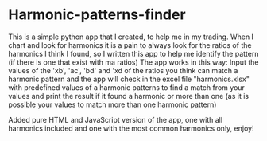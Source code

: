 # Harmonic-patterns-finder
This is a simple python app that I created, to help me in my trading. When I chart and look for harmonics it is a pain to always look for the ratios of the harmonics I think I found, so I written this app to help me identify the pattern (if there is one that exist with ma ratios)
The app works in this way:
Input the values of the 'xb', 'ac', 'bd' and 'xd of the ratios you think can match a harmonic pattern and the app will check in the excel file "harmonics.xlsx" with predefined values of a harmonic patterns to find a match from your values and print the result if it found a harmonic or more than one (as it is possible your values to match more than one harmonic pattern)

Added pure HTML and JavaScript version of the app, one with all harmonics included and one with the most common harmonics only, enjoy!
